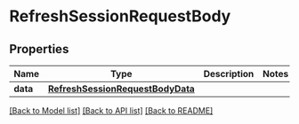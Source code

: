 # RefreshSessionRequestBody

## Properties
Name | Type | Description | Notes
------------ | ------------- | ------------- | -------------
**data** | [**RefreshSessionRequestBodyData**](RefreshSessionRequestBodyData.md) |  | 

[[Back to Model list]](../README.md#documentation-for-models) [[Back to API list]](../README.md#documentation-for-api-endpoints) [[Back to README]](../README.md)

